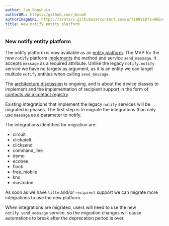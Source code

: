 ```yaml
---
author: Jan Bouwhuis
authorURL: https://github.com/jbouwh
authorImageURL: https://avatars.githubusercontent.com/u/7188918?s=96&v=4
title: New notify entity platform
---
```


### New notify entity platform

The notify platform is now available as an [entity platform](https://developers.home-assistant.io/docs/core/entity/notify/). The MVP for the new `notify` platform [implements](https://github.com/home-assistant/core/pull/110950) the method and service `send_message`. It accepts `message` as a required attribute.
Unlike the legacy `notify.notify` service we have no targets as argument, as it is an entity we can target multiple `notify` entities when calling `send_message`.

The [architecture discussion](https://github.com/home-assistant/architecture/discussions/1041) is ongoing, and is about the device classes to implement and the implementation of recipient support in the form of [contacts via a contact registry](https://github.com/home-assistant/architecture/discussions/1041#discussioncomment-8947842).

Existing integrations that implement the legacy `notify` services will be migrated in phases. The first step is to migrate the integrations than only use `message` as a parameter to notify.

The integrations identified for migration are:

- circuit
- clickatell
- clicksend
- command_line
- demo
- ecobee
- flock
- free_mobile
- knx
- mastodon

As soon as we have `title` and/or `recipient` support we can migrate more integrations to use the new platform.

When integrations are migrated, users will need to use the new `notify.send_message` service, so the migration changes will cause automations to break after the deprecation period is over.
